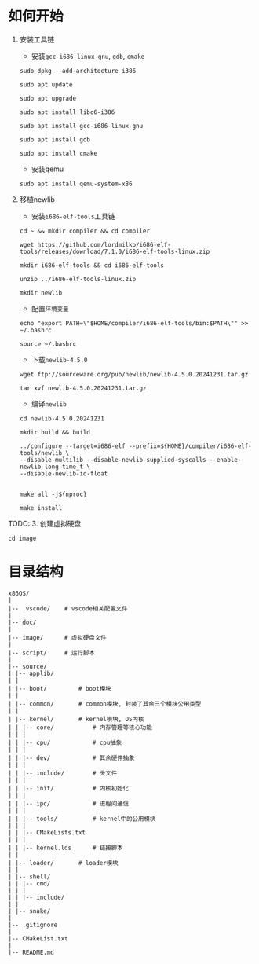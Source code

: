 # 如何开始
1. 安装工具链
   - 安装`gcc-i686-linux-gnu`, `gdb`, `cmake`
   ```shell
   sudo dpkg --add-architecture i386

   sudo apt update

   sudo apt upgrade

   sudo apt install libc6-i386

   sudo apt install gcc-i686-linux-gnu

   sudo apt install gdb

   sudo apt install cmake
   ```
   - 安装qemu
   ```shell
   sudo apt install qemu-system-x86
   ```

2. 移植newlib

   - 安装`i686-elf-tools`工具链
   ```shell
   cd ~ && mkdir compiler && cd compiler

   wget https://github.com/lordmilko/i686-elf-tools/releases/download/7.1.0/i686-elf-tools-linux.zip

   mkdir i686-elf-tools && cd i686-elf-tools

   unzip ../i686-elf-tools-linux.zip

   mkdir newlib
   ```

   - 配置`环境变量`
   ```shell
   echo "export PATH=\"$HOME/compiler/i686-elf-tools/bin:$PATH\"" >> ~/.bashrc
   
   source ~/.bashrc
   ```

   - 下载`newlib-4.5.0`
   ```shell
   wget ftp://sourceware.org/pub/newlib/newlib-4.5.0.20241231.tar.gz

   tar xvf newlib-4.5.0.20241231.tar.gz
   ```
   
   - 编译`newlib`
   ```shell
   cd newlib-4.5.0.20241231

   mkdir build && build

   ../configure --target=i686-elf --prefix=${HOME}/compiler/i686-elf-tools/newlib \
   --disable-multilib --disable-newlib-supplied-syscalls --enable-newlib-long-time_t \
   --disable-newlib-io-float


   make all -j${nproc}

   make install
   ```
TODO:
3. 创建虚拟硬盘
   ```shell
   cd image
   ```

# 目录结构
``` shell
x86OS/
|
|-- .vscode/    # vscode相关配置文件
|
|-- doc/
|
|-- image/      # 虚拟硬盘文件
|
|-- script/     # 运行脚本
|
|-- source/
| |-- applib/
| |
| |-- boot/         # boot模块
| |
| |-- common/       # common模块, 封装了其余三个模块公用类型
| |
| |-- kernel/       # kernel模块, OS内核
| | |-- core/           # 内存管理等核心功能
| | |
| | |-- cpu/            # cpu抽象
| | |
| | |-- dev/            # 其余硬件抽象
| | |
| | |-- include/        # 头文件
| | |
| | |-- init/           # 内核初始化
| | |
| | |-- ipc/            # 进程间通信
| | |
| | |-- tools/          # kernel中的公用模块
| | |
| | |-- CMakeLists.txt
| | |
| | |-- kernel.lds      # 链接脚本
| |
| |-- loader/       # loader模块
| |
| |-- shell/
| | |-- cmd/
| | |
| | |-- include/
| |
| |-- snake/
|
|-- .gitignore
|
|-- CMakeList.txt
|
|-- README.md
```

# 